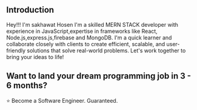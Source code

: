 ## Introduction
Hey!!!
I'm sakhawat Hosen
I'm a skilled MERN STACK developer with experience in JavaScript,expertise in frameworks like React, Node.js,express.js,firebase and MongoDB. I'm a quick learner and collaborate closely with clients to create efficient, scalable, and user-friendly solutions that solve real-world problems. Let's work together to bring your ideas to life!

## Want to land your dream programming job in 3 - 6 months?
⭐ 
Become a Software Engineer. Guaranteed.
